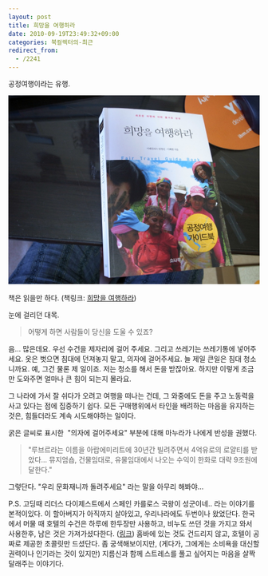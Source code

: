```yaml
---
layout: post
title: 희망을 여행하라
date: 2010-09-19T23:49:32+09:00
categories: 북컬렉터의-최근
redirect_from:
  - /2241
---
```




공정여행이라는 유행.

![ ](/assets/media/uploads_1_cfile6.uf.1335C4034C96218AC5BB1B.jpg)

책은 읽을만 하다. (책링크: <a href="http://www.aladin.co.kr/shop/wproduct.aspx?ISBN=8971398167&amp;ttbkey=ttbjinto1216001&amp;COPYPaper=1">희망을 여행하라</a>)

눈에 걸리던 대목.

> 어떻게 하면 사람들이 당신을 도울 수 있죠?

음... 많은데요. 우선 수건을 제자리에 걸어 주세요. 그리고 쓰레기는 쓰레기통에 넣어주세요. 옷은 벗으면 침대에 던져놓지 말고, 의자에 걸어주세요. 늘 제일 큰일은 침대 청소니까요. 예, 그건 물론 제 일이죠. 저는 청소를 해서 돈을 받잖아요. 하지만 이렇게 조금만 도와주면 얼마나 큰 힘이 되는지 몰라요.

그 나라에 가서 잘 쉬다가 오려고 여행을 떠나는 건데, 그 와중에도 돈을 주고 노동력을 사고 있다는 점에 집중하기 쉽다. 모든 구매행위에서 타인을 배려하는 마음을 유지하는 것은, 힘들더라도 계속 시도해야하는 일이다.

굵은 글씨로 표시한  "의자에 걸어주세요" 부분에 대해 마누라가 나에게 반성을 권했다.

> "루브르라는 이름을 아랍에미리트에 30년간 빌려주면서 4억유로의 로얄티를 받았다... 뮤지엄숍, 건물임대로, 유물임대에서 나오는 수익이 한화로 대략 9조원에 달한다."

그렇단다. "우리 문화재니까 돌려주세요" 라는 말을 아무리 해봐야...

P.S. 고딩때 리더스 다이제스트에서 스페인 카를로스 국왕이 성군이네.. 라는 이야기를 본적이있다. 이 할아버지가 아직까지 살아있고, 우리나라에도 두번이나 왔었단다. 한국에서 머물 때 호텔의 수건은 하루에 한두장만 사용하고, 비누도 쓰던 것을 가지고 와서 사용한후, 남은 것은 가져가셨다한다. (<a title="[http://m.boxweb.net/c/dvdprime/list.php?major=ME&amp;minor=E1&amp;master_id=40&amp;bbslist_id=1752097]로 이동합니다." href="http://m.boxweb.net/c/dvdprime/list.php?major=ME&amp;minor=E1&amp;master_id=40&amp;bbslist_id=1752097" target="_blank">링크</a>) 홈바에 있는 것도 건드리지 않고, 호텔이 공짜로 제공한 초콜릿만 드셨단다. 좀 궁색해보이지만, (게다가, 그에게는 소비욕을 대신할 권력이나 인기라는 것이 있지만) 지름신과 함께 스트레스를 풀고 싶어지는 마음을 살짝 달래주는 이야기다.
